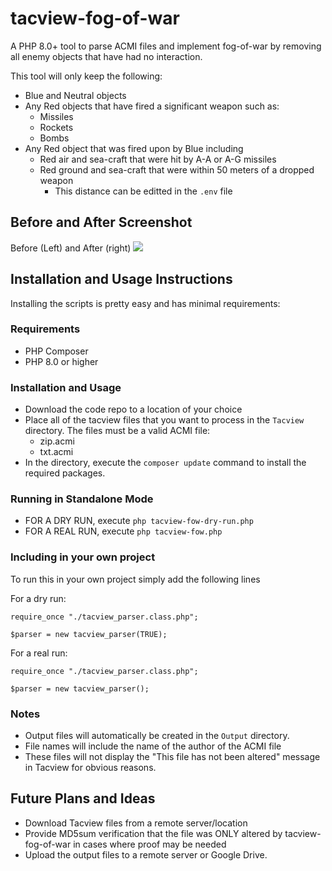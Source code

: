 # tacview-fog-of-war

A PHP 8.0+ tool to parse ACMI files and implement fog-of-war by removing all enemy objects that have had no interaction.

This tool will only keep the following:

* Blue and Neutral objects
* Any Red objects that have fired a significant weapon such as:
  * Missiles
  * Rockets
  * Bombs
* Any Red object that was fired upon by Blue including
  * Red air and sea-craft that were hit by A-A or A-G missiles
  * Red ground and sea-craft that were within 50 meters of a dropped weapon
    * This distance can be editted in the `.env` file

## Before and After Screenshot

Before (Left) and After (right)
![](Media/before_and_after.png)

## Installation and Usage Instructions

Installing the scripts is pretty easy and has minimal requirements:

### Requirements

* PHP Composer
* PHP 8.0 or higher

### Installation and Usage

* Download the code repo to a location of your choice
* Place all of the tacview files that you want to process in the `Tacview` directory. The files must be a valid ACMI
  file:
    * zip.acmi
    * txt.acmi
* In the directory, execute the `composer update` command to install the required packages.

### Running in Standalone Mode

* FOR A DRY RUN, execute `php tacview-fow-dry-run.php`
* FOR A REAL RUN, execute `php tacview-fow.php`

### Including in your own project

To run this in your own project simply add the following lines

For a dry run:

```
require_once "./tacview_parser.class.php";

$parser = new tacview_parser(TRUE);
```

For a real run:

```
require_once "./tacview_parser.class.php";

$parser = new tacview_parser();
```

### Notes

* Output files will automatically be created in the `Output` directory.
* File names will include the name of the author of the ACMI file
* These files will not display the "This file has not been altered" message in Tacview for obvious reasons.

## Future Plans and Ideas

* Download Tacview files from a remote server/location
* Provide MD5sum verification that the file was ONLY altered by tacview-fog-of-war in cases where proof may be needed
* Upload the output files to a remote server or Google Drive.